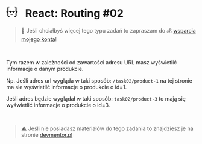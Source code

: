 # [![](../assets/img/logo-readme2.jpg)](https://devmentor.pl) &nbsp; React: Routing #02

> :loudspeaker: Jeśli chciałbyś więcej tego typu zadań to zapraszam do :moneybag: [wsparcia mojego konta](https://github.com/sponsors/devmentor-pl)!

&nbsp;

Tym razem w zależności od zawartości adresu URL masz wyświetlić informacje o danym produkcie.

Np. Jeśli adres url wygląda w taki sposób: `/task02/product-1` na tej stronie ma sie wyświetlić informacje o produkcie o id=1. 

Jeśli adres będzie wyglądał w taki sposób: `task02/product-3` to mają się wyświetlić informacje o produkcie o id=3.

&nbsp;

> :warning: Jeśli nie posiadasz materiałów do tego zadania to znajdziesz je na stronie [devmentor.pl](https://devmentor.pl)